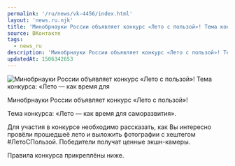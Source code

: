 ```yaml
---
permalink: '/ru/news/vk-4456/index.html'
layout: 'news.ru.njk'
title: 'Минобрнауки России объявляет конкурс «Лето с пользой»! Тема конкурса: «Лето — как время для са'
source: ВКонтакте
tags:
  - news_ru
description: 'Минобрнауки России объявляет конкурс «Лето с пользой»! Тема конкурса: «Лето — как время для'
updatedAt: 1506342653
---
```

![Минобрнауки России объявляет конкурс «Лето с пользой»! Тема конкурса: «Лето — как время для](https://sun9-61.userapi.com/impf/c639421/v639421487/4985b/kfm0Izqbk0g.jpg?size=1280x854&quality=96&proxy=1&sign=0ace74b0c0314578a3a9f6d0d63c2c4d&c_uniq_tag=KIa34roawWnBqcX4o09FUijGK6ZITxTGivbTMeKBlho&type=album)

Минобрнауки России объявляет конкурс «Лето с пользой»!

Тема конкурса: «Лето — как время для саморазвития».

Для участия в конкурсе необходимо рассказать, как Вы интересно провёли прошедшеё лето и выложить фотографии с хештегом #ЛетоСПользой. Победители получат ценные экшн-камеры.

Правила конкурса прикреплёны ниже.
